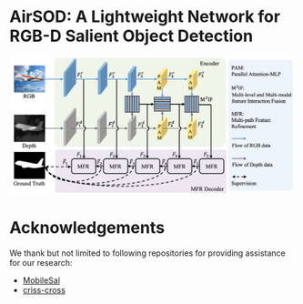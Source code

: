 # AirSOD: A Lightweight Network for RGB-D Salient Object Detection
<p align="center">
  <img src="pipeline.png" width="500px" />
</p>

# Acknowledgements
We thank but not limited to following repositories for providing assistance for our research:
- [MobileSal](https://github.com/yuhuan-wu/MobileSal)
- [criss-cross](https://github.com/speedinghzl/CCNet)
